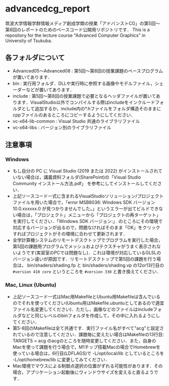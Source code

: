 # advancedcg_report
筑波大学情報学群情報メディア創成学類の授業「アドバンストCG」の第5回～第8回のレポートのためのベースコード公開用リポジトリです．
This is a repository for the lecture course "Advanced Computer Graphics" in University of Tsukuba. 

## 各フォルダについて
* Advanced05～Advanced08 : 第5回～第8回の授業課題のベースプログラムが置いてあります．
* bin : 実行用フォルダ．DLLや実行時に参照する画像やモデルファイル，シェーダーなどが置いてあります．
* include : 第5回～第8回の授業課題で必要となるヘッダファイルが置いてあります．VisualStudio以外でコンパイルする際はincludeをインクルードフォルダとして追加するか，include内の*.hファイルをフォルダ構造そのままにcppファイルのあるところにコピーするようにしてください．
* vc-x64-lib-common : Visual Studio 共通のライブラリファイル
* vc-x64-libs : バージョン別のライブラリファイル

## 注意事項
### Windows
* もし自分の PC に Visual Studio (2019 または 2022) がインストールされていない場合は，講義資料フォルダ(SharePoint)の「Visual Studio Community インストール方法.pdf」 を参考にしてインストールしてください．
* 上記ソースコード一式に含まれるVisualStudioソリューション/プロジェクトファイルを用いた場合で，「error MSB8036: Windows SDK バージョン 10.0.xxxxxx.0 が見つかりませんでした。」というエラーが出てビルドできない場合は，「プロジェクト」メニューから「プロジェクトの再ターゲット」を実行してください．「Windows SDK バージョン:」 のところにその環境で対応するバージョンが出るので，問題なければそのまま「OK」をクリックすればプロジェクトがその環境に合わせて更新されます．
* 全学計算機システムのリモートデスクトップでプログラムを実行した場合，第5回の課題用プログラムでメッシュおよびテクスチャがうまく表示されないようです(実習室のPCでは問題なし)．これは環境が対応しているGLSLのバージョン違いが原因です．リモートデスクトップで第5回の課題を行う場合は， bin/shaders/shading.fp と bin/shaders/shading.vp の12or13行目の
`#version 410 core`
というところを
`#version 330`
と書き換えてください．

### Mac, Linux (Ubuntu)
* 上記ソースコード一式はMac用MakefileとUbuntu用Makefileは含んでいるのでそれを使ってください(Ubuntu用はMakefile.ubuntuとしてあるので適宜ファイル名変更してください)．ただし，画像などのファイルはincludeフォルダなどと同じレベルのbinフォルダを作成して，その中に入れるようにしてください．
* 第5-8回のMakefileは全て共通です．実行ファイル名がすべて"acg"と設定されているので注意してください．課題毎に変えたい場合はMakefileの13行目:
TARGETS = acg
のacgのところを随時変更してください．また，自身のMacを使って課題を行う場合で，M1チップ搭載Macの場合でHomebrewを使っている場合は，6行目(LDFLAGS)で -L/opt/local/lib としているところを -L/opt/homebrew/lib に変更してみてください．
* Mac環境でマウスによる制御点選択の位置がずれる可能性があります．その場合，アプリケーション起動後にウィンドウサイズを変えると直るようです．
